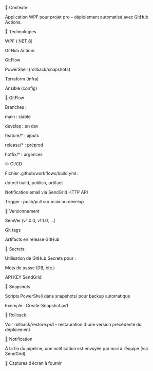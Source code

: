 🔧 Contexte

Application WPF pour projet pro  – déploiement automatisé avec GitHub Actions.

🧪 Technologies

WPF (.NET 8)

GitHub Actions

GitFlow

PowerShell (rollback/snapshots)

Terraform (infra)

Ansible (config)

🌱 GitFlow

Branches :

main : stable

develop : en dev

feature/* : ajouts

release/* : préprod

hotfix/* : urgences

⚙️ CI/CD

Fichier .github/workflows/build.yml :

dotnet build, publish, artifact

Notification email via SendGrid HTTP API

Trigger : push/pull sur main ou develop

🍿 Versionnement

SemVer (v1.0.0, v1.1.0, …)

Git tags

Artifacts en release GitHub

🔐 Secrets

Utilisation de GitHub Secrets pour :

Mots de passe (DB, etc.)

API KEY SendGrid

💾 Snapshots

Scripts PowerShell dans snapshots/ pour backup automatique

Exemple : Create-Snapshot.ps1

🔄 Rollback

Voir rollback/restore.ps1 – restauration d'une version précédente du déploiement

📢 Notification

À la fin du pipeline, une notification est envoyée par mail à l’équipe (via SendGrid).

📸 Captures d’écran à fournir



